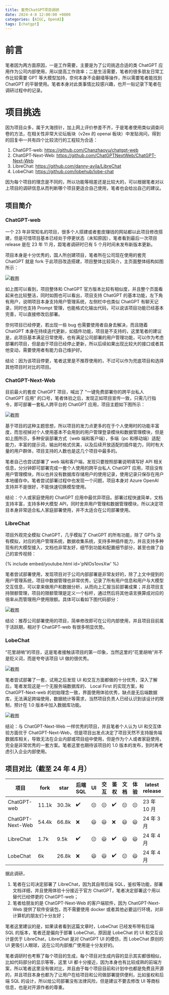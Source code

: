 ```yaml
---
title: 套壳ChatGPT项目调研
date: 2024-4-8 12:00:00 +0800
categories: [AIGC, OpenAI]
tags: [chatgpt]
---
```


# 前言

笔者因为两方面原因，一是工作需要，主要是为了公司挑选合适的类 ChatGPT 应用作为公司内部使用，用以提高工作效率；二是生活需要，笔者的很多朋友日常工作比较需要 GPT 等大模型加持，奈何本身不会翻墙等操作，所以需要笔者能找到 ChatGPT 的平替使用。笔者本身对此类事情比较感兴趣，也开一贴记录下笔者在调研过程中的记录。

# 项目挑选

因为项目众多，属于大海捞针，加上网上评价参差不齐，于是笔者使用类似调查问卷的方法，在相关性非常大论坛板块（v2ex 的 openai 板块）中发贴询问，得到的回复中一共有四个比较流行的工程较为合适：

1. ChatGPT-web: https://github.com/Chanzhaoyu/chatgpt-web
2. ChatGPT-Next-Web: https://github.com/ChatGPTNextWeb/ChatGPT-Next-Web
3. LibreChat: https://github.com/danny-avila/LibreChat
4. LobeChat: https://github.com/lobehub/lobe-chat

因为每个项目的理念是不同的，所以功能等相差还是比较大的，可以根据笔者对以上项目的调研信息从而判断哪个项目更适合自己使用，笔者也会给出自己的建议。

## 项目简介

### ChatGPT-web

一个 23 年非常知名的项目，很多个人搭建或者套皮赚钱的网站都以此项目修改搭建，但是可惜项目基本已经处于停更状态（未知原因），笔者看到最后一次项目 release 是在 23 年 11 月，距笔者调研时已有 5 个月时间未发布新版本更新。

项目本身是十分优秀的，国人所创建项目，笔者所在公司现在使用的套壳 ChatGPT 就是 fork 于此项目改造搭建，项目整体比较简介，主页面整体结构如图所示：

![截图](/assets/image/2024/4/20240409002116.png)

如上图可以看到，项目整体和 ChatGPT 官方版本比较有相似度，并且整个页面看起来也比较整洁，同时如图也可以看出，项目支持 ChatGPT 的基本功能，左下角有用户，说明项目本身支持用户管理系统，左侧栏中也类似 ChatGPT 有聊天记录，同时也支持 Prompt 管理，也能格式化输出代码，可以说该项目功能已经基本完善，可以直接修改后部署。

奈何项目已经停更，若出现一些 bug 也需要使用者自身去解决，而且随着 ChatGPT 本身在持续迭代更新，如插件功能，项目是不支持的，这里笔者的建议是，此项目基本满足日常使用，也有满足公司部署的用户管理功能，可以作为考虑部署的项目，但是由于项目已经停止更新，所以后续如果出现比较大的接口或者其他变动，需要使用者有能力自己维护好。

结论：因为该项目停更，笔者这里是不推荐使用的，不过可以作为兜底项目和选择其他项目时对比的项目。

### ChatGPT-Next-Web

目前最火的套皮 ChatGPT 项目，喊出了 “一键免费部署你的跨平台私人 ChatGPT 应用” 的口号，笔者体验之后，发现正如项目宣传一致，只需几行指令，即可部署一套私人跨平台的 ChatGPT 应用，项目主题如下图所示：

![截图](/assets/image/2024/4/20240409003707.png)

基于项目的这种主题思想，所以项目的发力点更多的在于个人使用时的功能丰富度，而忽视掉对个人使用基本不会用到的用户管理登录模块和数据管理模块，但是如上图所示，多种安装部署方式（web 端和客户端），多端（pc 和移动端）适配能力，丰富的提示词，输出时格式优美，以及后续开放适配的插件能力，同时有大量的用户群体，项目支持的人数也是这几个项目中最多的。

笔者自己也尝试部署了 web 端和客户端，发现只要按照部署说明填写好 API 相关信息，分分钟即可部署完成一套个人使用的跨平台私人 ChatGPT 应用，项目没有用户管理模块，所以也并没有数据库存储用户的使用记录，使用记录只保存在用户本地缓存中。笔者尝试部署过程中也发现一个问题，项目本身对 Azure OpenAI 支持并不是很好，不能快速切换模型使用。

结论：个人或家庭使用的 ChatGPT 应用中最优异项目。部署过程快速简单，文档支持丰富，支持多种大模型 API，同时舍弃用户管理和数据管理模块，所以决定项目本身非常适合私人家庭部署使用，并不太适合在公司部署使用。

### LibreChat

项目外观完全模拟 ChatGPT，几乎模拟了 ChatGPT 的所有功能，除了 GPTs 没有模拟，对应的用户管理系统，数据收集系统，支持多种插件能力，并且支持多种现有的大模型接入，文档也非常友好，细节到功能和配置细节部分，甚至也做了自己的宣传视频：

{% include embed/youtube.html id='pNIOs1ovsXw' %}

笔者尝试部署使用，发现项目对于公司内部部署是非常友好的，除了上文中提到的用户管理系统，项目中数据管理也非常优秀，记录了所有用户信息和用户与大模型交互信息，可以拿来做用户和数据分析，从而向上汇报当前部署成果；并且项目支持限额管理，项目的限额管理是定义一个标杆，通过然后将其他语言换算成对应的倍率从而管理用户使用限额。具体可以看如下图代码部分：

![截图](/assets/image/2024/4/20240409122008.png)

结论：推荐公司部署使用的项目，简单修改即可在公司内部使用，并且项目目前属于活跃期，相对于 ChatGPT-web 有很多明显优势。

### LobeChat

“花里胡哨”的项目，这是笔者接触该项目的第一印象，当然这里的“花里胡哨”并不是贬义词，而是夸夸该项目 UI 做的很优秀。

![截图](/assets/image/2024/4/20240409142138.png)

笔者尝试部署了一套，试用之后发现 UI 和交互方面都做的十分优秀，深入了解后，笔者发现这是一个无服务端数据库的、 Local First 的实现方案，和 ChatGPT-Next-web 的初始理念一致，界面使用体验优秀，缺点是无后端数据库，无法满足跨端使用，数据统计等需求，当然项目负责人已经认识到该设计的限制，预计在 1.0 版本中加入数据库功能。

![截图](/assets/image/2024/4/20240409142610.png)

结论：与 ChatGPT-Next-Web 一样优秀的项目，并且笔者个人认为 UI 和交互体验方面优于 ChatGPT-Next-Web，但是项目出发点决定了项目天然不支持服务端数据库相关，导致无法在企业内部或项目组中使用，但是作为个人或者家庭使用，完全是非常优秀的一套方案。笔者这里也期待该项目的 1.0 版本的发布，到时再考虑引入企业内部使用。

## 项目对比（截至 24 年 4 月）

| 项目             | fork  | star  | 后端 SQL | UI  | 交互 | 鉴权 | 文档 | 体验 | latest release |
| ---------------- | ----- | ----- | -------- | --- | ---- | ---- | ---- | ---- | -------------- |
| ChatGPT-web      | 11.1k | 30.3k | ✔️       | 😐  | 😐   | ✔️   | 😐   | 😐   | 23 年 10 月    |
| ChatGPT-Next-Web | 54.4k | 66.8k | ❌       | 😃  | 😃   | ❌   | 😃   | 😃   | 24 年 3 月     |
| LibreChat        | 1.7k  | 9.5k  | ✔️       | 😐  | 😃   | ✔️   | 😃   | 😃   | 24 年 4 月     |
| LobeChat         | 6k    | 26.8k | ❌       | 😃  | 😃   | ✔️   | 😐   | 😃   | 24 年 4 月     |

据此调研，

1. 笔者在公司决定部署了 LibreChat，因为其自带后端 SQL，鉴权等功能，部署文档详细，并且使用体验十分接近于官方 ChatGPT，笔者决定部署这个用以替代已经停更的 ChatGPT-web；
2. 笔者给朋友的是 ChatGPT-Next-Web 的客户端软件，因为 ChatGPT-Next-Web 提供了软件安装包，而不需要使用 docker 或者其他必要运行环境，对非计算机的朋友们十分友好；

笔者这里建议的是，如果读者看到这篇文章时，LobeChat 已经发布带有后端 SQL 的版本，笔者还是偏向于部署 LobeChat，原因是 LobeChat 的 UI 和交互设计是优于 LibreChat，LibreChat 是对 ChatGPT UI 的模仿，而 LobeChat 原创的 UI 更吸引人眼球，这在公司内部推广使用是十分友好的。

笔者调研时也考察了每个项目的生成，每个项目对生成内容的显示其实都很相似，比如代码部分的显示等等，这里 UI 都十分接近，因为本身也有比较成熟的前端方案，所以笔者这里没有做对比，并且由于每个项目目前和计划中也都是免费且开源的，并且项目本身也都为了让用户在给项目和公司做部署提供便利，比如鉴权和后端 SQL 的设计，所以给公司部署没有法律风险，但是建议不要去修改 UI 等商标信息，也是对开源作者的尊重。

